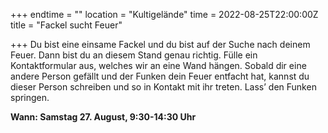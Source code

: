 +++
endtime = ""
location = "Kultigelände"
time = 2022-08-25T22:00:00Z
title = "Fackel sucht Feuer"

+++
Du bist eine einsame Fackel und du bist auf der Suche nach deinem Feuer. Dann bist du an diesem Stand genau richtig. Fülle ein Kontaktformular aus, welches wir an eine Wand hängen. Sobald dir eine andere Person gefällt und der Funken dein Feuer entfacht hat, kannst du dieser Person schreiben und so in Kontakt mit ihr treten. Lass’ den Funken springen.

**Wann: Samstag 27. August, 9:30-14:30 Uhr**